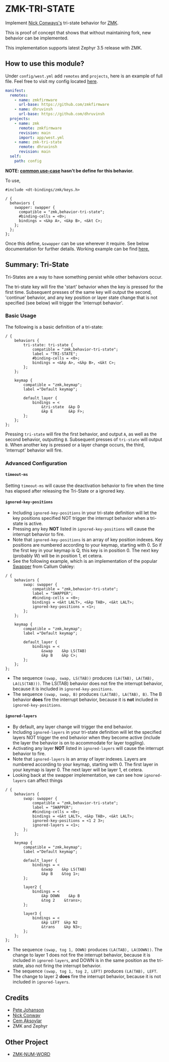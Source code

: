 # ZMK-TRI-STATE

Implement [Nick Conways's](https://github.com/nickconway) tri-state behavior for [ZMK](https://github.com/zmkfirmware/zmk).

This is proof of concept that shows that without maintaining fork, new behavior can
be implemented.

This implementation supports latest Zephyr 3.5 release with ZMK.

## How to use this module?

Under `config/west.yml` add `remotes` and `projects`, here is an example of
full file. Feel free to visit my config located [here](https://github.com/dhruvinsh/zmk-config/blob/0e4919ba45f08714bf1cc053c103ae1977bacd76/config/west.yml).

```yaml
manifest:
  remotes:
    - name: zmkfirmware
      url-base: https://github.com/zmkfirmware
    - name: dhruvinsh
      url-base: https://github.com/dhruvinsh
  projects:
    - name: zmk
      remote: zmkfirmware
      revision: main
      import: app/west.yml
    - name: zmk-tri-state
      remote: dhruvinsh
      revision: main
  self:
    path: config
```

**NOTE: [common use-case](https://zmk.dev/docs/development/new-behavior#defining-common-use-cases-for-the-behavior-dtsi-optional) hasn't be define for this behavior.**

To use,

```devicetree
#include <dt-bindings/zmk/keys.h>

/ {
  behaviors {
    swapper: swapper {
      compatible = "zmk,behavior-tri-state";
      #binding-cells = <0>;
      bindings = <&kp A>, <&kp B>, <&kt C>;
    };
  };
};
```

Once this define, `&swapper` can be use wherever it require. See below
documentation for further details. Working example can be find [here.](https://github.com/dhruvinsh/zmk-config/blob/0ed6b525a5834dc423eb600b4552b9afb9c621ee/config/include/behaviors.dtsi#L52-L61)

## Summary: Tri-State

Tri-States are a way to have something persist while other behaviors occur.

The tri-state key will fire the 'start' behavior when the key is pressed for
the first time. Subsequent presses of the same key will output the second,
'continue' behavior, and any key position or layer state change that is not
specified (see below) will trigger the 'interrupt behavior'.

### Basic Usage

The following is a basic definition of a tri-state:

```devicetree
/ {
    behaviors {
        tri-state: tri-state {
            compatible = "zmk,behavior-tri-state";
            label = "TRI-STATE";
            #binding-cells = <0>;
            bindings = <&kp A>, <&kp B>, <&kt C>;
        };
    };

    keymap {
        compatible = "zmk,keymap";
        label ="Default keymap";

        default_layer {
            bindings = <
                &tri-state  &kp D
                &kp E       &kp F>;
        };
    };
};
```

Pressing `tri-state` will fire the first behavior, and output `A`, as well as
the second behavior, outputting `B`. Subsequent presses of `tri-state` will
output `B`. When another key is pressed or a layer change occurs, the third,
'interrupt' behavior will fire.

### Advanced Configuration

#### `timeout-ms`

Setting `timeout-ms` will cause the deactivation behavior to fire when the time
has elapsed after releasing the Tri-State or a ignored key.

#### `ignored-key-positions`

- Including `ignored-key-positions` in your tri-state definition will let the
  key positions specified NOT trigger the interrupt behavior when a tri-state
  is active.
- Pressing any key **NOT** listed in `ignored-key-positions` will cause the
  interrupt behavior to fire.
- Note that `ignored-key-positions` is an array of key position indexes. Key
  positions are numbered according to your keymap, starting with 0. So if the
  first key in your keymap is Q, this key is in position 0. The next key
  (probably W) will be in position 1, et cetera.
- See the following example, which is an implementation of the popular [Swapper](https://github.com/callum-oakley/qmk_firmware/tree/master/users/callum)
  from Callum Oakley:

```devicetree
/ {
    behaviors {
        swap: swapper {
            compatible = "zmk,behavior-tri-state";
            label = "SWAPPER";
            #binding-cells = <0>;
            bindings = <&kt LALT>, <&kp TAB>, <&kt LALT>;
            ignored-key-positions = <1>;
        };
    };

    keymap {
        compatible = "zmk,keymap";
        label ="Default keymap";

        default_layer {
            bindings = <
                &swap    &kp LS(TAB)
                &kp B    &kp C>;
        };
    };
};
```

- The sequence `(swap, swap, LS(TAB))` produces `(LA(TAB), LA(TAB), LA(LS(TAB)))`.
  The LS(TAB) behavior does not fire the interrupt behavior, because it is
  included in `ignored-key-positions`.
- The sequence `(swap, swap, B)` produces `(LA(TAB), LA(TAB), B)`. The B
  behavior **does** fire the interrupt behavior, because it is **not** included
  in `ignored-key-positions`.

#### `ignored-layers`

- By default, any layer change will trigger the end behavior.
- Including `ignored-layers` in your tri-state definition will let the specified
  layers NOT trigger the end behavior when they become active (include the
  layer the behavior is on to accommodate for layer toggling).
- Activating any layer **NOT** listed in `ignored-layers` will cause the
  interrupt behavior to fire.
- Note that `ignored-layers` is an array of layer indexes. Layers are numbered
  according to your keymap, starting with 0. The first layer in your keymap is
  layer 0. The next layer will be layer 1, et cetera.
- Looking back at the swapper implementation, we can see how `ignored-layers`
  can affect things

```devicetree
/ {
    behaviors {
        swap: swapper {
            compatible = "zmk,behavior-tri-state";
            label = "SWAPPER";
            #binding-cells = <0>;
            bindings = <&kt LALT>, <&kp TAB>, <&kt LALT>;
            ignored-key-positions = <1 2 3>;
            ignored-layers = <1>;
        };
    };

    keymap {
        compatible = "zmk,keymap";
        label ="Default keymap";

        default_layer {
            bindings = <
                &swap    &kp LS(TAB)
                &kp B    &tog 1>;
        };

        layer2 {
            bindings = <
                &kp DOWN    &kp B
                &tog 2    &trans>;
        };

        layer3 {
            bindings = <
                &kp LEFT  &kp N2
                &trans    &kp N3>;
        };
    };
};
```

- The sequence `(swap, tog 1, DOWN)` produces `(LA(TAB), LA(DOWN))`. The change
  to layer 1 does not fire the interrupt behavior, because it is included in
  `ignored-layers`, and DOWN is in the same position as the tri-state, also not
  firing the interrupt behavior.
- The sequence `(swap, tog 1, tog 2, LEFT)` produces `(LA(TAB), LEFT`. The
  change to layer 2 **does** fire the interrupt behavior, because it is not
  included in `ignored-layers`.

## Credits

- [Pete Johanson](https://github.com/petejohanson)
- [Nick Conway](https://github.com/nickconway)
- [Cem Aksoylar](https://github.com/caksoylar)
- ZMK and Zephyr

## Other Project

- [ZMK-NUM-WORD](https://github.com/dhruvinsh/zmk-num-word)
